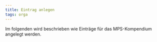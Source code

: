```yaml
---
title: Eintrag anlegen
tags: orga
---
```


Im folgenden wird beschrieben wie Einträge für das MPS-Kompendium angelegt werden.